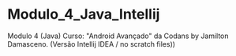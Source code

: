 # Modulo_4_Java_Intellij
Modulo 4  (Java)  Curso: "Android Avançado" da Codans by Jamilton Damasceno. (Versão Intellij IDEA / no scratch files))
